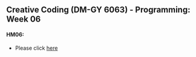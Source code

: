 ## Creative Coding (DM-GY 6063) - Programming: Week 06

#### HM06:
- Please click [here](https://lauren-tsao-dm-gy-6063-2024fall-b.github.io/HW06/)